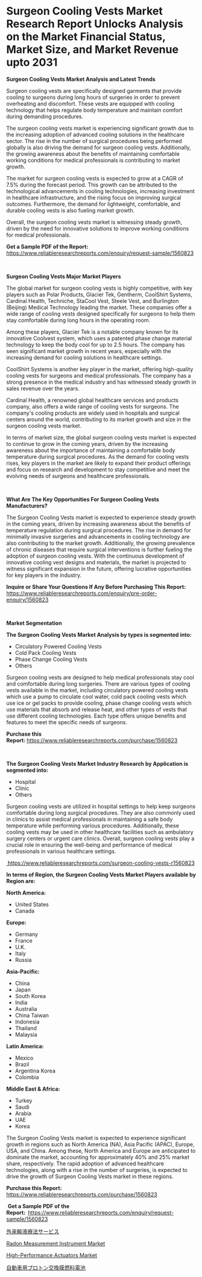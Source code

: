 <p><h1>Surgeon Cooling Vests Market Research Report Unlocks Analysis on the Market Financial Status, Market Size, and Market Revenue upto 2031</h1></p><p><strong>Surgeon Cooling Vests Market Analysis and Latest Trends</strong></p>
<p><p>Surgeon cooling vests are specifically designed garments that provide cooling to surgeons during long hours of surgeries in order to prevent overheating and discomfort. These vests are equipped with cooling technology that helps regulate body temperature and maintain comfort during demanding procedures.</p><p>The surgeon cooling vests market is experiencing significant growth due to the increasing adoption of advanced cooling solutions in the healthcare sector. The rise in the number of surgical procedures being performed globally is also driving the demand for surgeon cooling vests. Additionally, the growing awareness about the benefits of maintaining comfortable working conditions for medical professionals is contributing to market growth.</p><p>The market for surgeon cooling vests is expected to grow at a CAGR of 7.5% during the forecast period. This growth can be attributed to the technological advancements in cooling technologies, increasing investment in healthcare infrastructure, and the rising focus on improving surgical outcomes. Furthermore, the demand for lightweight, comfortable, and durable cooling vests is also fueling market growth.</p><p>Overall, the surgeon cooling vests market is witnessing steady growth, driven by the need for innovative solutions to improve working conditions for medical professionals.</p></p>
<p><strong>Get a Sample PDF of the Report:&nbsp;</strong> <a href="https://www.reliableresearchreports.com/enquiry/request-sample/1560823">https://www.reliableresearchreports.com/enquiry/request-sample/1560823</a></p>
<p>&nbsp;</p>
<p><strong>Surgeon Cooling Vests Major Market Players</strong></p>
<p><p>The global market for surgeon cooling vests is highly competitive, with key players such as Polar Products, Glacier Tek, Gentherm, CoolShirt Systems, Cardinal Health, Techniche, StaCool Vest, Steele Vest, and Burlington (Beijing) Medical Technology leading the market. These companies offer a wide range of cooling vests designed specifically for surgeons to help them stay comfortable during long hours in the operating room.</p><p>Among these players, Glacier Tek is a notable company known for its innovative Coolvest system, which uses a patented phase change material technology to keep the body cool for up to 2.5 hours. The company has seen significant market growth in recent years, especially with the increasing demand for cooling solutions in healthcare settings.</p><p>CoolShirt Systems is another key player in the market, offering high-quality cooling vests for surgeons and medical professionals. The company has a strong presence in the medical industry and has witnessed steady growth in sales revenue over the years.</p><p>Cardinal Health, a renowned global healthcare services and products company, also offers a wide range of cooling vests for surgeons. The company's cooling products are widely used in hospitals and surgical centers around the world, contributing to its market growth and size in the surgeon cooling vests market.</p><p>In terms of market size, the global surgeon cooling vests market is expected to continue to grow in the coming years, driven by the increasing awareness about the importance of maintaining a comfortable body temperature during surgical procedures. As the demand for cooling vests rises, key players in the market are likely to expand their product offerings and focus on research and development to stay competitive and meet the evolving needs of surgeons and healthcare professionals.</p></p>
<p>&nbsp;</p>
<p><strong>What Are The Key Opportunities For Surgeon Cooling Vests Manufacturers?</strong></p>
<p><p>The Surgeon Cooling Vests market is expected to experience steady growth in the coming years, driven by increasing awareness about the benefits of temperature regulation during surgical procedures. The rise in demand for minimally invasive surgeries and advancements in cooling technology are also contributing to the market growth. Additionally, the growing prevalence of chronic diseases that require surgical interventions is further fueling the adoption of surgeon cooling vests. With the continuous development of innovative cooling vest designs and materials, the market is projected to witness significant expansion in the future, offering lucrative opportunities for key players in the industry.</p></p>
<p><strong>Inquire or Share Your Questions If Any Before Purchasing This Report:</strong> <a href="https://www.reliableresearchreports.com/enquiry/pre-order-enquiry/1560823">https://www.reliableresearchreports.com/enquiry/pre-order-enquiry/1560823</a></p>
<p>&nbsp;</p>
<p><strong>Market Segmentation</strong></p>
<p><strong>The Surgeon Cooling Vests Market Analysis by types is segmented into:</strong></p>
<p><ul><li>Circulatory Powered Cooling Vests</li><li>Cold Pack Cooling Vests</li><li>Phase Change Cooling Vests</li><li>Others</li></ul></p>
<p><p>Surgeon cooling vests are designed to help medical professionals stay cool and comfortable during long surgeries. There are various types of cooling vests available in the market, including circulatory powered cooling vests which use a pump to circulate cool water, cold pack cooling vests which use ice or gel packs to provide cooling, phase change cooling vests which use materials that absorb and release heat, and other types of vests that use different cooling technologies. Each type offers unique benefits and features to meet the specific needs of surgeons.</p></p>
<p><strong>Purchase this Report:&nbsp;</strong><a href="https://www.reliableresearchreports.com/purchase/1560823">https://www.reliableresearchreports.com/purchase/1560823</a></p>
<p>&nbsp;</p>
<p><strong>The Surgeon Cooling Vests Market Industry Research by Application is segmented into:</strong></p>
<p><ul><li>Hospital</li><li>Clinic</li><li>Others</li></ul></p>
<p><p>Surgeon cooling vests are utilized in hospital settings to help keep surgeons comfortable during long surgical procedures. They are also commonly used in clinics to assist medical professionals in maintaining a safe body temperature while performing various procedures. Additionally, these cooling vests may be used in other healthcare facilities such as ambulatory surgery centers or urgent care clinics. Overall, surgeon cooling vests play a crucial role in ensuring the well-being and performance of medical professionals in various healthcare settings.</p></p>
<p><a href="https://www.reliableresearchreports.com/surgeon-cooling-vests-r1560823">&nbsp;https://www.reliableresearchreports.com/surgeon-cooling-vests-r1560823</a></p>
<p><strong>In terms of Region, the Surgeon Cooling Vests Market Players available by Region are:</strong></p>
<p>
    <p> <strong> North America: </strong>
        <ul>
            <li>United States</li>
            <li>Canada</li>
        </ul>
        </p> 
    <p> <strong> Europe: </strong>
        <ul>
            <li>Germany</li>
            <li>France</li>
            <li>U.K.</li>
            <li>Italy</li>
            <li>Russia</li>
        </ul>
        </p> 
    <p> <strong> Asia-Pacific: </strong>
        <ul>
            <li>China</li>
            <li>Japan</li>
            <li>South Korea</li>
            <li>India</li>
            <li>Australia</li>
            <li>China Taiwan</li>
            <li>Indonesia</li>
            <li>Thailand</li>
            <li>Malaysia</li>
        </ul>
        </p> 
    <p> <strong> Latin America: </strong>
        <ul>
            <li>Mexico</li>
            <li>Brazil</li>
            <li>Argentina Korea</li>
            <li>Colombia</li>
        </ul>
        </p> 
    <p> <strong> Middle East & Africa: </strong>
        <ul>
            <li>Turkey</li>
            <li>Saudi</li>
            <li>Arabia</li>
            <li>UAE</li>
            <li>Korea</li>
        </ul>
    </p>
    </p>
<p><p>The Surgeon Cooling Vests market is expected to experience significant growth in regions such as North America (NA), Asia Pacific (APAC), Europe, USA, and China. Among these, North America and Europe are anticipated to dominate the market, accounting for approximately 40% and 25% market share, respectively. The rapid adoption of advanced healthcare technologies, along with a rise in the number of surgeries, is expected to drive the growth of Surgeon Cooling Vests market in these regions.</p></p>
<p><strong>Purchase this Report: </strong><a href="https://www.reliableresearchreports.com/purchase/1560823">https://www.reliableresearchreports.com/purchase/1560823</a></p>
<p>&nbsp;<strong>Get a Sample PDF of the Report:&nbsp;&nbsp;</strong><a href="https://www.reliableresearchreports.com/enquiry/request-sample/1560823">https://www.reliableresearchreports.com/enquiry/request-sample/1560823</a></p>
<p><strong></strong></p>
<p><p><a href="https://github.com/LuzHills1972/Market-Research-Report-List-1/blob/main/9873627169154.md">外来輸液療法サービス</a></p><p><a href="https://github.com/syaifulanwaramsyori/Market-Research-Report-List-1/blob/main/radon-measurement-instrument-market.md">Radon Measurement Instrument Market</a></p><p><a href="https://github.com/vregtldg37/Market-Research-Report-List-1/blob/main/high-performance-actuators-market.md">High-Performance Actuators Market</a></p><p><a href="https://github.com/kegley4963/Market-Research-Report-List-2/blob/main/9061726169153.md">自動車用プロトン交換膜燃料電池</a></p></p>